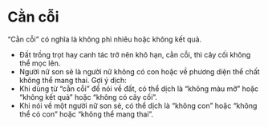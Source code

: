# Cằn cỗi

“Cằn cỗi” có nghĩa là không phì nhiêu hoặc không kết quả.
- Đất trồng trọt hay canh tác trở nên khô hạn, cằn cỗi, thì cây cối không thể mọc lên.
- Người nữ son sẻ là người nữ không có con hoặc về phương diện thể chất không thể mang thai.
Gợi ý dịch:
- Khi dùng từ “cằn cỗi” để nói về đất, có thể dịch là “không màu mỡ” hoặc “không kết quả” hoặc “không có cây cối”.
- Khi nói về một người nữ son sẻ, có thể dịch là “không con” hoặc “không thể có con” hoặc “không thể mang thai”.

